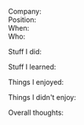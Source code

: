 Company:  
Position:  
When:  
Who:  
  
Stuff I did:
  
Stuff I learned:
  
Things I enjoyed:
  
Things I didn't enjoy:
  
Overall thoughts:
  